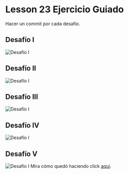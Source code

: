 # Lesson 23 Ejercicio Guiado
Hacer un commit por cada desafío.
## Desafío I
![Desafío I](/images/desafío-I.png)
## Desafío II
![Desafío I](/images/desafío-II.png)
## Desafío III
![Desafío I](/images/desafío-III.png)
## Desafío IV
![Desafío I](/images/desafío-IV.png)
## Desafío V
![Desafío I](/images/desafío-V.png)
Mira cómo quedó haciendo click [aquí](https://itsandromeda.github.io/Lesson-23-Ejercicio-Guiado/).
